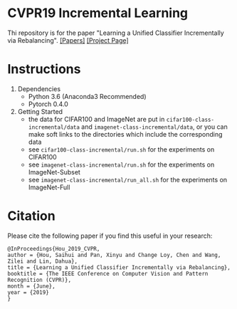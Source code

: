 # CVPR19 Incremental Learning
Thi repository is for the paper "Learning a Unified Classifier Incrementally via Rebalancing".
[[Papers]](http://openaccess.thecvf.com/content_CVPR_2019/html/Hou_Learning_a_Unified_Classifier_Incrementally_via_Rebalancing_CVPR_2019_paper.html) [[Project Page]](https://hshustc.github.io/CVPR19_Incremental_Learning/)

# Instructions
1. Dependencies
	- Python 3.6 (Anaconda3 Recommended)
	- Pytorch 0.4.0
2. Getting Started 
	- the data for CIFAR100 and ImageNet are put in `cifar100-class-incremental/data` and `imagenet-class-incremental/data`, or you can make soft links to the directories which include the corresponding data
	- see `cifar100-class-incremental/run.sh` for the experiments on CIFAR100
	- see `imagenet-class-incremental/run.sh` for the experiments on ImageNet-Subset
	- see `imagenet-class-incremental/run_all.sh` for the experiments on ImageNet-Full

# Citation
Please cite the following paper if you find this useful in your research:
```
@InProceedings{Hou_2019_CVPR,
author = {Hou, Saihui and Pan, Xinyu and Change Loy, Chen and Wang, Zilei and Lin, Dahua},
title = {Learning a Unified Classifier Incrementally via Rebalancing},
booktitle = {The IEEE Conference on Computer Vision and Pattern Recognition (CVPR)},
month = {June},
year = {2019}
}
```